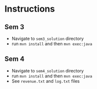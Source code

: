 # Instructions

## Sem 3
- Navigate to `sem3_solution` directory
- run `mvn install` and then `mvn exec:java`

## Sem 4
- Navigate to `sem4_solution` directory
- run `mvn install` and then `mvn exec:java`
- See `revenue.txt` and `log.txt` files
